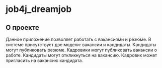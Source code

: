 # job4j_dreamjob

## О проекте

Данное приложение позволяет работать с вакансиями и резюме.
В системе присутствует две модели: вакансии и кандидаты. Кандидаты могут публиковать резюме. Кадровики могут публиковать вакансии о работе.
Кандидаты могут откликнуться на вакансию. Кадровик может пригласить на вакансию кандидата.